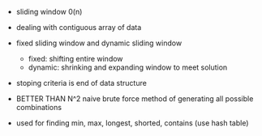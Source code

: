 - sliding window 0(n)

- dealing with contiguous array of data
- fixed sliding window and dynamic sliding window
  - fixed: shifting entire window
  - dynamic: shrinking and expanding window to meet solution

- stoping criteria is end of data structure
- BETTER THAN N^2 naive brute force method of generating all possible combinations

- used for finding min, max, longest, shorted, contains (use hash table)
